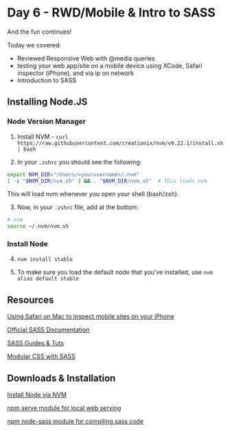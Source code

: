 # Day 6 - RWD/Mobile & Intro to SASS

And the fun continues!

Today we covered:

- Reviewed Responsive Web with @media queries
- testing your web app/site on a mobile device using XCode, Safari inspector (iPhone), and via ip on network
- Introduction to SASS


## Installing Node.JS

### Node Version Manager

1. Install NVM - `curl https://raw.githubusercontent.com/creationix/nvm/v0.22.1/install.sh | bash
`

2. In your `.zshrc` you should see the following:
```sh
export NVM_DIR="/Users/<yourusername>/.nvm"
[ -s "$NVM_DIR/nvm.sh" ] && . "$NVM_DIR/nvm.sh"  # This loads nvm
```
This will load nvm whenever you open your shell (bash/zsh).

3. Now, in your  `.zshrc` file, add at the bottom:
```sh
# nvm
source ~/.nvm/nvm.sh
```
### Install Node

4. `nvm install stable`

5. To make sure you load the default node that you've installed, use `nvm alias default stable`

##



##

## Resources

[Using Safari on Mac to inspect mobile sites on your iPhone](http://appletoolbox.com/2014/05/use-web-inspector-debug-mobile-safari/)

[Official SASS Documentation](http://sass-lang.com/)

[SASS Guides & Tuts](http://thesassway.com/beginner)

[Modular CSS with SASS](http://thesassway.com/advanced/modular-css-an-example)


## Downloads & Installation

[Install Node via NVM](https://github.com/creationix/nvm)

[npm serve module for local web serving](https://www.npmjs.com/package/serve)

[npm node-sass module for compiling sass code](https://www.npmjs.com/package/node-sass)
